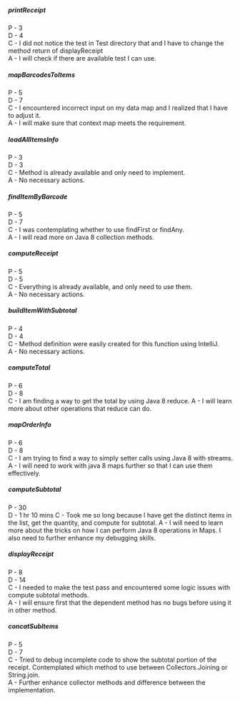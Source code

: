 ##### printReceipt
P - 3  
D - 4  
C - I did not notice the test in Test directory that and I have to change the method return of displayReceipt  
A - I will check if there are available test I can use.  

##### mapBarcodesToItems
P - 5   
D - 7   
C - I encountered incorrect input on my data map and I realized that I have to adjust it.   
A - I will make sure that context map meets the requirement.    

##### loadAllItemsInfo
P - 3  
D - 3  
C - Method is already available and only need to implement.   
A - No necessary actions.  

##### findItemByBarcode
P - 5   
D - 7   
C - I was contemplating whether to use findFirst or findAny.   
A - I will read more on Java 8 collection methods.    

##### computeReceipt
P - 5   
D - 5   
C - Everything is already available, and only need to use them.   
A - No necessary actions.  

##### buildItemWithSubtotal
P - 4   
D - 4   
C - Method definition were easily created for this function using IntelliJ.   
A - No necessary actions.  
 
##### computeTotal
P - 6  
D - 8  
C - I am finding a way to get the total by using Java 8 reduce. 
A - I will learn more about other operations that reduce can do.   

##### mapOrderInfo
P - 6  
D - 8  
C - I am trying to find a way to simply setter calls using Java 8 with streams.   
A - I will need to work with java 8 maps further so that I can use them effectively.  

##### computeSubtotal
P - 30  
D - 1 hr 10 mins
C - Took me so long because I have get the distinct items in the list, get the quantity, and compute for subtotal. 
A - I will need to learn more about the tricks on how I can perform Java 8 operations in Maps. I also need to further enhance my debugging skills.  

##### displayReceipt
P - 8  
D - 14  
C - I needed to make the test pass and encountered some logic issues with compute subtotal methods.   
A - I will ensure first that the dependent method has no bugs before using it in other method.     

##### concatSubItems
P - 5  
D - 7  
C - Tried to debug incomplete code to show the subtotal portion of the receipt. Contemplated which method to use between Collectors.Joining or String.join.      
A - Further enhance collector methods and difference between the implementation.   
